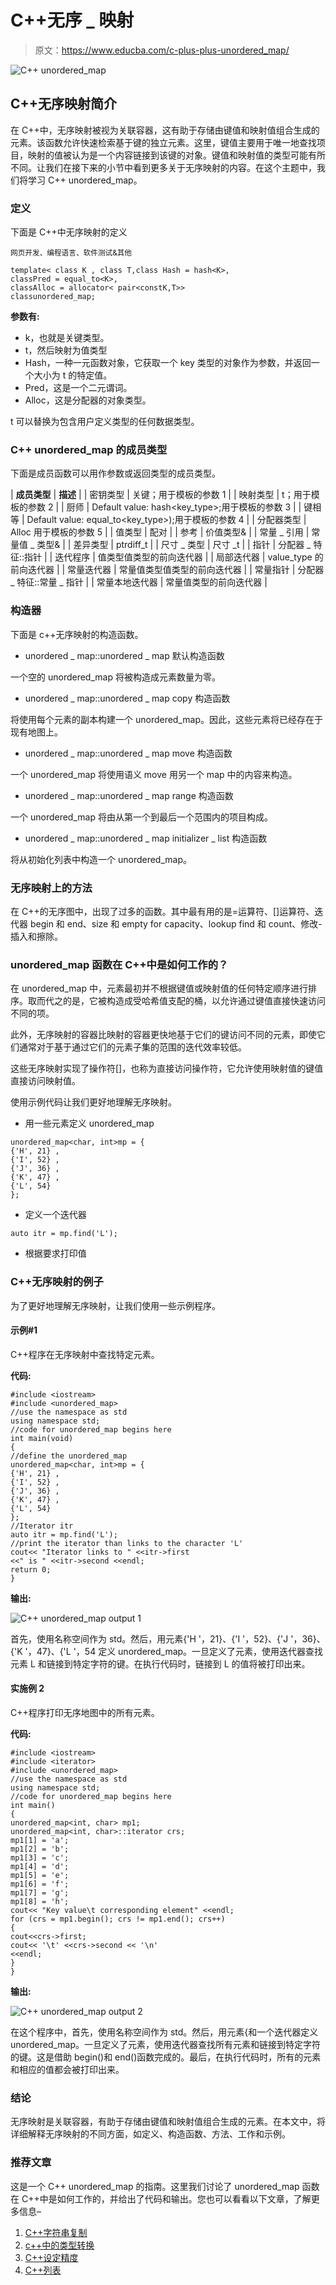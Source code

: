 # C++无序 _ 映射

> 原文：<https://www.educba.com/c-plus-plus-unordered_map/>

![C++ unordered_map](img/2c9dd4073ef92c92fc39a492b252b362.png)



## C++无序映射简介

在 C++中，无序映射被视为关联容器，这有助于存储由键值和映射值组合生成的元素。该函数允许快速检索基于键的独立元素。这里，键值主要用于唯一地查找项目，映射的值被认为是一个内容链接到该键的对象。键值和映射值的类型可能有所不同。让我们在接下来的小节中看到更多关于无序映射的内容。在这个主题中，我们将学习 C++ unordered_map。

### 定义

下面是 C++中无序映射的定义

<small>网页开发、编程语言、软件测试&其他</small>

```
template< class K , class T,class Hash = hash<K>,
classPred = equal_to<K>,
classAlloc = allocator< pair<constK,T>>
classunordered_map;
```

**参数有:**

*   k，也就是关键类型。
*   t，然后映射为值类型
*   Hash，一种一元函数对象，它获取一个 key 类型的对象作为参数，并返回一个大小为 t 的特定值。
*   Pred，这是一个二元谓词。
*   Alloc，这是分配器的对象类型。

t 可以替换为包含用户定义类型的任何数据类型。

### C++ unordered_map 的成员类型

下面是成员函数可以用作参数或返回类型的成员类型。

| **成员类型** | **描述** |
| 密钥类型 | 关键；用于模板的参数 1 |
| 映射类型 | t；用于模板的参数 2 |
| 厨师 | Default value: hash<key_type>;用于模板的参数 3 |
| 键相等 | Default value: equal_to<key_type>);用于模板的参数 4 |
| 分配器类型 | Alloc 用于模板的参数 5 |
| 值类型 | 配对 |
| 参考 | 价值类型& |
| 常量 _ 引用 | 常量值 _ 类型& |
| 差异类型 | ptrdiff_t |
| 尺寸 _ 类型 | 尺寸 _t |
| 指针 | 分配器 _ 特征<alloc>::指针</alloc> |
| 迭代程序 | 值类型值类型的前向迭代器 |
| 局部迭代器 | value_type 的前向迭代器 |
| 常量迭代器 | 常量值类型值类型的前向迭代器 |
| 常量指针 | 分配器 _ 特征<alloc>::常量 _ 指针</alloc> |
| 常量本地迭代器 | 常量值类型的前向迭代器 |

### 构造器

下面是 c++无序映射的构造函数。

*   unordered _ map::unordered _ map 默认构造函数

一个空的 unordered_map 将被构造成元素数量为零。

*   unordered _ map::unordered _ map copy 构造函数

将使用每个元素的副本构建一个 unordered_map。因此，这些元素将已经存在于现有地图上。

*   unordered _ map::unordered _ map move 构造函数

一个 unordered_map 将使用语义 move 用另一个 map 中的内容来构造。

*   unordered _ map::unordered _ map range 构造函数

一个 unordered_map 将由从第一个到最后一个范围内的项目构成。

*   unordered _ map::unordered _ map initializer _ list 构造函数

将从初始化列表中构造一个 unordered_map。

### 无序映射上的方法

在 C++的无序图中，出现了过多的函数。其中最有用的是=运算符、[]运算符、迭代器 begin 和 end、size 和 empty for capacity、lookup find 和 count、修改-插入和擦除。

### unordered_map 函数在 C++中是如何工作的？

在 unordered_map 中，元素最初并不根据键值或映射值的任何特定顺序进行排序。取而代之的是，它被构造成受哈希值支配的桶，以允许通过键值直接快速访问不同的项。

此外，无序映射的容器比映射的容器更快地基于它们的键访问不同的元素，即使它们通常对于基于通过它们的元素子集的范围的迭代效率较低。

这些无序映射实现了操作符[]，也称为直接访问操作符，它允许使用映射值的键值直接访问映射值。

使用示例代码让我们更好地理解无序映射。

*   用一些元素定义 unordered_map

```
unordered_map<char, int>mp = {
{'H', 21} ,
{'I', 52} ,
{'J', 36} ,
{'K', 47} ,
{'L', 54}
};
```

*   定义一个迭代器

```
auto itr = mp.find('L');
```

*   根据要求打印值

### C++无序映射的例子

为了更好地理解无序映射，让我们使用一些示例程序。

#### 示例#1

C++程序在无序映射中查找特定元素。

**代码:**

```
#include <iostream>
#include <unordered_map>
//use the namespace as std
using namespace std;
//code for unordered_map begins here
int main(void)
{
//define the unordered_map
unordered_map<char, int>mp = {
{'H', 21} ,
{'I', 52} ,
{'J', 36} ,
{'K', 47} ,
{'L', 54}
};
//Iterator itr
auto itr = mp.find('L');
//print the iterator than links to the character 'L'
cout<< "Iterator links to " <<itr->first
<<" is " <<itr->second <<endl;
return 0;
}
```

**输出:**

![C++ unordered_map output 1](img/bba45f334c7e09130fe0828c9c0b0533.png)



首先，使用名称空间作为 std。然后，用元素{'H '，21}、{'I '，52}、{'J '，36}、{'K '，47}、{'L '，54 定义 unordered_map。一旦定义了元素，使用迭代器查找元素 L 和链接到特定字符的键。在执行代码时，链接到 L 的值将被打印出来。

#### 实施例 2

C++程序打印无序地图中的所有元素。

**代码:**

```
#include <iostream>
#include <iterator>
#include <unordered_map>
//use the namespace as std
using namespace std;
//code for unordered_map begins here
int main()
{
unordered_map<int, char> mp1;
unordered_map<int, char>::iterator crs;
mp1[1] = 'a';
mp1[2] = 'b';
mp1[3] = 'c';
mp1[4] = 'd';
mp1[5] = 'e';
mp1[6] = 'f';
mp1[7] = 'g';
mp1[8] = 'h';
cout<< "Key value\t corresponding element" <<endl;
for (crs = mp1.begin(); crs != mp1.end(); crs++)
{
cout<<crs->first;
cout<< '\t' <<crs->second << '\n'
<<endl;
}
}
```

**输出:**

![C++ unordered_map output 2](img/05c334016284104bf75a2f40f0d801c6.png)



在这个程序中，首先，使用名称空间作为 std。然后，用元素{和一个迭代器定义 unordered_map。一旦定义了元素，使用迭代器查找所有元素和链接到特定字符的键。这是借助 begin()和 end()函数完成的。最后，在执行代码时，所有的元素和相应的值都会被打印出来。

### 结论

无序映射是关联容器，有助于存储由键值和映射值组合生成的元素。在本文中，将详细解释无序映射的不同方面，如定义、构造函数、方法、工作和示例。

### 推荐文章

这是一个 C++ unordered_map 的指南。这里我们讨论了 unordered_map 函数在 C++中是如何工作的，并给出了代码和输出。您也可以看看以下文章，了解更多信息–

1.  [C++字符串复制](https://www.educba.com/c-plus-plus-string-copy/)
2.  [c++中的类型转换](https://www.educba.com/type-casting-in-c-plus-plus/)
3.  [C++设定精度](https://www.educba.com/c-plus-plus-setprecision/)
4.  [C++列表](https://www.educba.com/c-plus-plus-list/)





